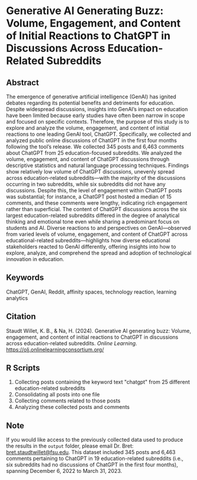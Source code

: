 # Generative AI Generating Buzz: Volume, Engagement, and Content of Initial Reactions to ChatGPT in Discussions Across Education-Related Subreddits

## Abstract

The emergence of generative artificial intelligence (GenAI) has ignited debates regarding its potential benefits and detriments for education. Despite widespread discussions, insights into GenAI’s impact on education have been limited because early studies have often been narrow in scope and focused on specific contexts. Therefore, the purpose of this study is to explore and analyze the volume, engagement, and content of initial reactions to one leading GenAI tool, ChatGPT. Specifically, we collected and analyzed public online discussions of ChatGPT in the first four months following the tool’s release. We collected 345 posts and 6,463 comments about ChatGPT from 25 education-focused subreddits. We analyzed the volume, engagement, and content of ChatGPT discussions through descriptive statistics and natural language processing techniques. Findings show relatively low volume of ChatGPT discussions, unevenly spread across education-related subreddits—with the majority of the discussions occurring in two subreddits, while six subreddits did not have any discussions. Despite this, the level of engagement within ChatGPT posts was substantial; for instance, a ChatGPT post hosted a median of 15 comments, and these comments were lengthy, indicating rich engagement rather than superficial. The content of ChatGPT discussions across the six largest education-related subreddits differed in the degree of analytical thinking and emotional tone even while sharing a predominant focus on students and AI. Diverse reactions to and perspectives on GenAI—observed from varied levels of volume, engagement, and content of ChatGPT across educational-related subreddits—highlights how diverse educational stakeholders reacted to GenAI differently, offering insights into how to explore, analyze, and comprehend the spread and adoption of technological innovation in education. 

## Keywords

ChatGPT, GenAI, Reddit, affinity spaces, technology reaction, learning analytics

## Citation

Staudt Willet, K. B., & Na, H. (2024). Generative AI generating buzz: Volume, engagement, and content of initial reactions to ChatGPT in discussions across education-related subreddits. *Online Learning*. https://olj.onlinelearningconsortium.org/

## R Scripts

1. Collecting posts containing the keyword text "chatgpt" from 25 different education-related subreddits
2. Consolidating all posts into one file
3. Collecting comments related to those posts
4. Analyzing these collected posts and comments

## Note

If you would like access to the previously collected data used to produce the results in the `output` folder, please email Dr. Bret: bret.staudtwillet@fsu.edu. This dataset included 345 posts and 6,463 comments pertaining to ChatGPT in 19 education-related subreddits (i.e., six subreddits had no discussions of ChatGPT in the first four months), spanning December 6, 2022 to March 31, 2023.
